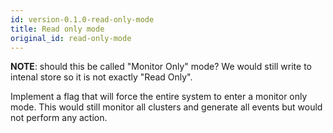 ```yaml
---
id: version-0.1.0-read-only-mode
title: Read only mode
original_id: read-only-mode
---
```


**NOTE**: should this be called "Monitor Only" mode?
We would still write to intenal store so it is not exactly "Read Only".

Implement a flag that will force the entire system to enter a monitor only mode.
This would still monitor all clusters and generate all events but would not perform any action.
